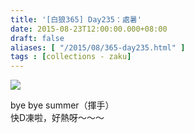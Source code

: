 ```yaml
---
title: '[白狼365] Day235：處暑'
date: 2015-08-23T12:00:00.000+08:00
draft: false
aliases: [ "/2015/08/365-day235.html" ]
tags : [collections - zaku]
---
```


![](/images/zaku235.jpg)

bye bye summer（揮手）  
快D凍啦，好熱呀～～～
